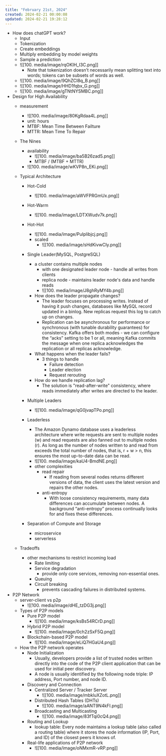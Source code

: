```yaml
---
title: "February 21st, 2024"
created: 2024-02-21 00:00:08
updated: 2024-02-21 19:28:12
---
```

  * How does chatGPT work?
    * Input
    * Tokenization
    * Create embeddings
    * Multiply embedding by model weights
    * Sample a prediction
    * ![[100. media/image/rqOKIH_I3C.png]]
      * Note that tokenization doesn’t necessarily mean splitting text into words; tokens can be subsets of words as well.
    * ![[100. media/image/9QhZCI8q_B.png]]
    * ![[100. media/image/HHD1fqbx_G.png]]
    * ![[100. media/image/gTNtNYSMBC.png]]
  * Design for High Availability
    * measurement
      * ![[100. media/image/80KgRdaa4L.png]]
      * unit: hours
      * MTBF: Mean Time Between Failture
      * MTTR: Mean Time To Repair
    * The Nines
      * availability
        * ![[100. media/image/ba5B26zad5.png]]
        * MTBF / (MTBF + MTTR)
      * ![[100. media/image/wKVP8n_EKi.png]]

    * Typical Architecture
      * Hot-Cold
        * ![[100. media/image/aWVFPRGmUx.png]]
      * Hot-Warm
        * ![[100. media/image/LDTXWudv7k.png]]
      * Hot-Hot
        * ![[100. media/image/PuIplibjcj.png]]
        * scaled
          * ![[100. media/image/sHdKivwCIy.png]]
      * Single Leader(MySQL, PostgreSQL)
        * a cluster contains multiple nodes
          * with one designated leader node - handle all writes from clients
          * replica node - maintains leader node's data and handle reads
          * ![[100. media/image/J8ghRyMY4b.png]]
        * How does the leader propagate changes?
          * The leader focuses on processing writes. Instead of having it push changes, databases like MySQL record updated in a binlog. New replicas request this log to catch up on changes.
          * Replication can be asynchronous for performance or synchronous (with tunable durability guarantees) for consistency. Kafka offers both modes - we can configure the “acks” setting to be 1 or all, meaning Kafka commits the message when one replica acknowledges the replication or all replicas acknowledge.
        * What happens when the leader fails?
          * 3 things to handle
            * Failure detection
            * Leader election
            * Request rerouting
        * How do we handle replication lag?
          * The solution is "read-after-write" consistency, where reads immediately after writes are directed to the leader.
      * Multiple Leaders

        * ![[100. media/image/qG0jvapTPo.png]]
      * Leaderless
        * The Amazon Dynamo database uses a leaderless architecture where write requests are sent to multiple nodes (w) and read requests are also fanned out to multiple nodes (r). As long as the number of nodes written to and read from exceeds the total number of nodes, that is, r + w > n, this ensures the most up-to-date data can be read.
        * ![[100. media/image/kaU4-BmdNE.png]]
        * other complexities
          * read repair
            * If reading from several nodes returns different versions of data, the client uses the latest version and repairs the other nodes.
          * anti-entropy
            * With loose consistency requirements, many data differences can accumulate between nodes.  A background “anti-entropy” process continually looks for and fixes these differences.
      * Separation of Compute and Storage
        * microservice
        * serverless
    * Tradeoffs
      * other mechanisms to restrict incoming load
        * Rate limiting
        * Service degradation
          * provide only core services, removing non-essential ones.
        * Queuing
        * Circuit breaking
          * prevents cascading failures in distributed systems.
  * P2P Network
    * server-client vs p2p
      * ![[100. media/image/dHE_tzDG3j.png]]
    * Types of P2P models
      * Pure P2P model
        * ![[100. media/image/ksBs54RCrD.png]]
      * Hybrid P2P model
        * ![[100. media/image/0ch2zSxF5Q.png]]
      * Blockchain-based P2P model
        * ![[100. media/image/eLiQ7HGaU4.png]]
    * How the P2P network operates
      * Node Initialization
        * Usually, developers provide a list of trusted nodes written directly into the code of the P2P client application that can be used for initial peer discovery.
        * A node is usually identified by the following node triple: IP address, Port number, and node ID.
      * Discovery and Connection
        * Centralized Server / Tracker Server
          * ![[100. media/image/mbkluXZotL.png]]
        * Distributed Hash Tables (DHTs)
          * ![[100. media/image/aANT9N4kFI.png]]
        * Broadcasting and Multicasting
          * ![[100. media/image/83fTqi0cQ4.png]]
      * Routing and Lookup
        * lookup table: Every node maintains a lookup table (also called a routing table) where it stores the node information (IP, Port, and ID) of the closest peers it knows of.
      * Real-life applications of P2P network
        * ![[100. media/image/oNMxmR-vRP.png]]
